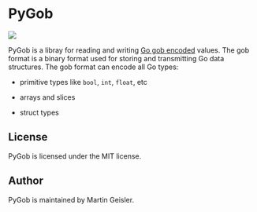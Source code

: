 PyGob
=====

[![](https://travis-ci.org/mgeisler/pygob.svg?branch=master)][travis-ci]

PyGob is a libray for reading and writing [Go gob encoded][gob]
values. The gob format is a binary format used for storing and
transmitting Go data structures. The gob format can encode all Go
types:

* primitive types like `bool`, `int`, `float`, etc

* arrays and slices

* struct types


License
-------

PyGob is licensed under the MIT license.


Author
------

PyGob is maintained by Martin Geisler.


[travis-ci]: https://travis-ci.org/mgeisler/pygob
[gob]: https://golang.org/pkg/encoding/gob/
